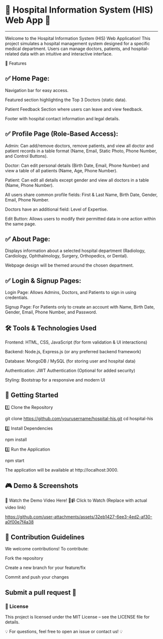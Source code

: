 # 🏥 **Hospital Information System (HIS) Web App** 🏥
---

Welcome to the Hospital Information System (HIS) Web Application! This project simulates a hospital management system designed for a specific medical department. Users can manage doctors, patients, and hospital-related data with an intuitive and interactive interface.

🌟 Features

## ✅ Home Page:

Navigation bar for easy access.

Featured section highlighting the Top 3 Doctors (static data).

Patient Feedback Section where users can leave and view feedback.

Footer with hospital contact information and legal details.

## ✅ Profile Page (Role-Based Access):

Admin: Can add/remove doctors, remove patients, and view all doctor and patient records in a table format (Name, Email, Static Photo, Phone Number, and Control Buttons).

Doctor: Can edit personal details (Birth Date, Email, Phone Number) and view a table of all patients (Name, Age, Phone Number).

Patient: Can edit all details except gender and view all doctors in a table (Name, Phone Number).

All users share common profile fields: First & Last Name, Birth Date, Gender, Email, Phone Number.

Doctors have an additional field: Level of Expertise.

Edit Button: Allows users to modify their permitted data in one action within the same page.

## ✅ About Page:

Displays information about a selected hospital department (Radiology, Cardiology, Ophthalmology, Surgery, Orthopedics, or Dental).

Webpage design will be themed around the chosen department.

## ✅ Login & Signup Pages:

Login Page: Allows Admins, Doctors, and Patients to sign in using credentials.

Signup Page: For Patients only to create an account with Name, Birth Date, Gender, Email, Phone Number, and Password.

## 🛠️ Tools & Technologies Used

Frontend: HTML, CSS, JavaScript (for form validation & UI interactions)

Backend: Node.js, Express.js (or any preferred backend framework)

Database: MongoDB / MySQL (for storing user and hospital data)

Authentication: JWT Authentication (Optional for added security)

Styling: Bootstrap for a responsive and modern UI

## 🚀 Getting Started

1️⃣ Clone the Repository

git clone https://github.com/yourusername/hospital-his.git
cd hospital-his

2️⃣ Install Dependencies

npm install

3️⃣ Run the Application

npm start

The application will be available at http://localhost:3000.

## 🎮 Demo & Screenshots

🌟 Watch the Demo Video Here! 🌟📹 Click to Watch (Replace with actual video link)

https://github.com/user-attachments/assets/32eb1427-6ee3-4ed2-af30-a0f00e7f4a38


## 📌 Contribution Guidelines

We welcome contributions! To contribute:

Fork the repository

Create a new branch for your feature/fix

Commit and push your changes

## Submit a pull request 🚀

### 📜 License

This project is licensed under the MIT License – see the LICENSE file for details.

💡 For questions, feel free to open an issue or contact us! 💡
